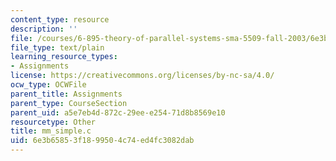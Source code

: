 ```yaml
---
content_type: resource
description: ''
file: /courses/6-895-theory-of-parallel-systems-sma-5509-fall-2003/6e3b65853f1899504c74ed4fc3082dab_mm_simple.c
file_type: text/plain
learning_resource_types:
- Assignments
license: https://creativecommons.org/licenses/by-nc-sa/4.0/
ocw_type: OCWFile
parent_title: Assignments
parent_type: CourseSection
parent_uid: a5e7eb4d-872c-29ee-e254-71d8b8569e10
resourcetype: Other
title: mm_simple.c
uid: 6e3b6585-3f18-9950-4c74-ed4fc3082dab
---
```

